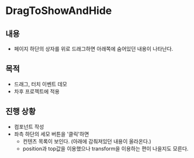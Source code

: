 # DragToShowAndHide

## 내용
- 페이지 하단의 상자를 위로 드래그하면 아래쪽에 숨어있던 내용이 나타난다.
## 목적
- 드래그, 터치 이벤트 데모
- 차후 프로젝트에 적용
## 진행 상황
- 컴포넌트 작성
- 좌측 하단의 세모 버튼을 '클릭'하면
  - 컨텐츠 목록이 보인다. (아래에 감춰져있던 내용이 올라온다.)
  - position과 top값을 이용했으나 transform을 이용하는 편이 나을지도 모른다.
